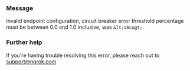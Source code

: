 
### Message
Invalid endpoint configuration, circuit breaker error threshold percentage must be between 0.0 and 1.0 inclusive, was `&lt;VAL&gt;`.

### Further help
If you're having trouble resolving this error, please reach out to [support@ngrok.com](mailto:support@ngrok.com?subject=Help%20with%20ERR_NGROK_1611)

